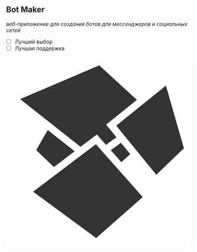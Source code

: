 ## Bot Maker

*веб-приложение для создания ботов для мессенджеров и социальных сетей*

 - [ ] Лучший выбор
 - [ ] Лучшая поддержка

![enter image description here](https://github.com/fl3xice/botmaker/blob/master/public/img/logo.png?raw=true)